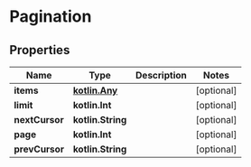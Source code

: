 
# Pagination

## Properties
| Name | Type | Description | Notes |
| ------------ | ------------- | ------------- | ------------- |
| **items** | [**kotlin.Any**](.md) |  |  [optional] |
| **limit** | **kotlin.Int** |  |  [optional] |
| **nextCursor** | **kotlin.String** |  |  [optional] |
| **page** | **kotlin.Int** |  |  [optional] |
| **prevCursor** | **kotlin.String** |  |  [optional] |



